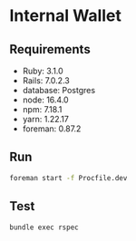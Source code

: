 # Internal Wallet

## Requirements

- Ruby: 3.1.0
- Rails: 7.0.2.3
- database: Postgres
- node: 16.4.0
- npm: 7.18.1
- yarn: 1.22.17
- foreman: 0.87.2

## Run

```bash
foreman start -f Procfile.dev
```

## Test

```bash
bundle exec rspec
```